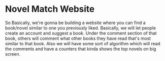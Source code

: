 # Novel Match Website

So Basically, we're gonna be building a website where you can find a book/novel similar
to one you previously liked. Basically, we will let people create an account and suggest
a book. Under the comment section of that book, others will comment what other books they
have read that's most similar to that book. Also we will have some sort of algorithm which
will read the comments and have a counters that kinda shows the top novels on big screen.